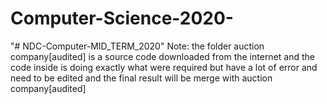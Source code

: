 # Computer-Science-2020-
"# NDC-Computer-MID_TERM_2020" 
Note: the folder auction company[audited] is a source code downloaded from the internet and the code inside is doing exactly what were required but have a lot of error and need to be edited and the final result will be merge with auction company[audited]
